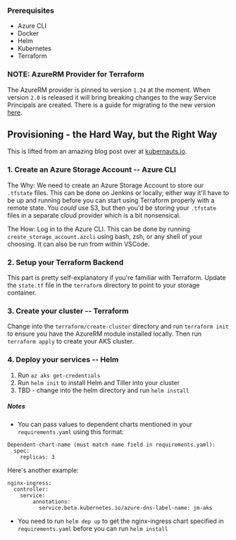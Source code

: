 ### Prerequisites
* Azure CLI
* Docker
* Helm
* Kubernetes
* Terraform

### NOTE: AzureRM Provider for Terraform
The AzureRM provider is pinned to version `1.24` at the moment. When version `2.0` is released it will bring breaking changes to the way Service Principals are created. There is a guide for migrating to the new version [here](https://www.terraform.io/docs/providers/azurerm/guides/migrating-to-azuread.html).

## Provisioning - the Hard Way, but the Right Way
This is lifted from an amazing blog post over at [kubernauts.io](https://blog.kubernauts.io/aks-deployment-automation-with-terraform-and-multi-aks-cluster-management-with-rancher-6da9865ad52b).
### 1. Create an Azure Storage Account -- Azure CLI
The Why: We need to create an Azure Storage Account to store our `.tfstate` files. This can be done on Jenkins or locally; either way it'll have to be up and running before you can start using Terraform properly with a remote state. You *could* use S3, but then you'd be storing your `.tfstate` files in a separate cloud provider which is a bit nonsensical.

The How: Log in to the Azure CLI. This can be done by running `create_storage_account.azcli` using bash, zsh, or any shell of your choosing. It can also be run from within VSCode.
### 2. Setup your Terraform Backend
This part is pretty self-explanatory if you're familiar with Terraform. Update the `state.tf` file in the `terraform` directory to point to your storage container.
### 3. Create your cluster -- Terraform
Change into the `terraform/create-cluster` directory and run `terraform init` to ensure you have the AzureRM module installed locally. Then run `terraform apply` to create your AKS cluster.
### 4. Deploy your services -- Helm
1. Run `az aks get-credentials`
2. Run `helm init` to install Helm and Tiller into your cluster
3. TBD - change into the helm directory and run `helm install`


##### Notes
* You can pass values to dependent charts mentioned in your `requirements.yaml` using this format:
```
Dependent-chart-name (must match name field in requirements.yaml):
  spec:
    replicas: 3
```
Here's another example:
```
nginx-ingress:
  controller:
    service:
        annotations:
          service.beta.kubernetes.io/azure-dns-label-name: jm-aks
```
* You need to run `helm dep up` to get the nginx-ingress chart specified in `requirements.yaml` before you can run `helm install`